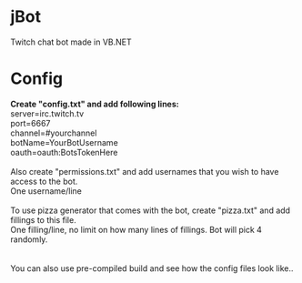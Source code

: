 # jBot
Twitch chat bot made in VB.NET

# Config
<b>Create "config.txt" and add following lines:</b>
<br />
server=irc.twitch.tv<br />
port=6667<br />
channel=#yourchannel<br />
botName=YourBotUsername<br />
oauth=oauth:BotsTokenHere<br />
<br />
Also create "permissions.txt" and add usernames that you wish to have access to the bot.<br />
One username/line<br />
<br />
To use pizza generator that comes with the bot, create "pizza.txt" and add fillings to this file.<br />
One filling/line, no limit on how many lines of fillings. Bot will pick 4 randomly.<br />
<br />
<br />
You can also use pre-compiled build and see how the config files look like..
